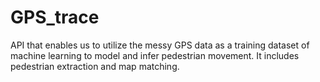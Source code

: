 # GPS_trace


API that enables us to utilize the messy GPS data as a training dataset of machine learning to model and infer pedestrian movement. It includes pedestrian extraction and map matching.


